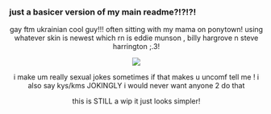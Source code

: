### just a basicer version of my main readme?!?!?!
<p align="center">  gay ftm ukrainian cool guy!!! 
often sitting with my mama on ponytown! using whatever skin is newest which rn is eddie munson , billy hargrove n steve harrington ;.3!


<p align="center"> <img src=https://i.pinimg.com/originals/2c/fb/dd/2cfbddf6f8728926da3e05222870d0ba.gif> </p>

  <p align="center"> i make um really sexual jokes sometimes if that makes u uncomf tell me ! i also say kys/kms JOKINGLY i would never want anyone 2 do that </p>

  <p align="center"> this is STILL a wip it just looks simpler! </p>

  
